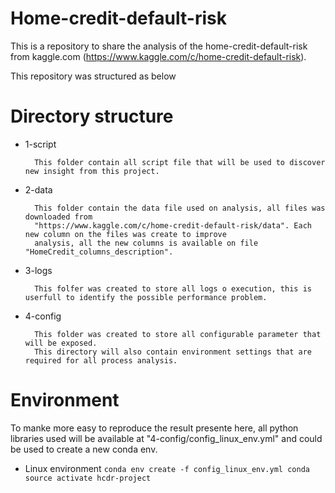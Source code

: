 
# Home-credit-default-risk

This is a repository to share the analysis of the home-credit-default-risk from kaggle.com (https://www.kaggle.com/c/home-credit-default-risk).

This repository was structured as below

# Directory structure

- 1-script

        This folder contain all script file that will be used to discover new insight from this project.
    
- 2-data
    
        This folder contain the data file used on analysis, all files was downloaded from 
        "https://www.kaggle.com/c/home-credit-default-risk/data". Each new column on the files was create to improve 
        analysis, all the new columns is available on file "HomeCredit_columns_description".

- 3-logs
    
        This folfer was created to store all logs o execution, this is userfull to identify the possible performance problem.

- 4-config

        This folder was created to store all configurable parameter that will be exposed.
        This directory will also contain environment settings that are required for all process analysis.
    

# Environment

To manke more easy to reproduce the result presente here, all python libraries used will be available at "4-config/config_linux_env.yml" and could be used to create a new conda env.

- Linux environment
        ```
        conda env create -f config_linux_env.yml
        conda source activate hcdr-project
        ```
